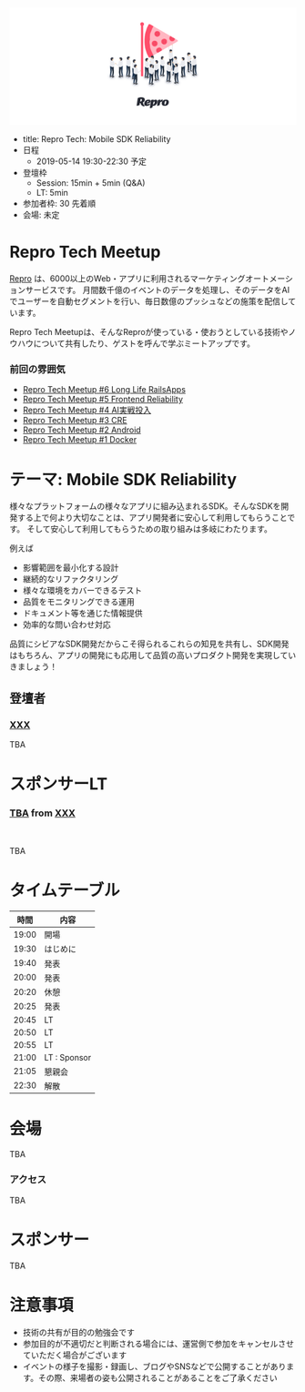 ![](/assets/images/repro-tech-meetup-banner.png)

- title: Repro Tech: Mobile SDK Reliability
- 日程
  - 2019-05-14 19:30-22:30 予定
- 登壇枠
  - Session: 15min + 5min (Q&A)
  - LT: 5min
- 参加者枠: 30 先着順
- 会場: 未定

# Repro Tech Meetup

[Repro](https://repro.io) は、6000以上のWeb・アプリに利用されるマーケティングオートメーションサービスです。
月間数千億のイベントのデータを処理し、そのデータをAIでユーザーを自動セグメントを行い、毎日数億のプッシュなどの施策を配信しています。

Repro Tech Meetupは、そんなReproが使っている・使おうとしている技術やノウハウについて共有したり、ゲストを呼んで学ぶミートアップです。

### 前回の雰囲気

- [Repro Tech Meetup #6 Long Life RailsApps](https://togetter.com/li/1316874)
- [Repro Tech Meetup #5 Frontend Reliability](https://togetter.com/li/1295307)
- [Repro Tech Meetup #4 AI実戦投入](https://togetter.com/li/1285717)
- [Repro Tech Meetup #3 CRE](https://togetter.com/li/1272696)
- [Repro Tech Meetup #2 Android](https://togetter.com/li/1261085)
- [Repro Tech Meetup #1 Docker](https://togetter.com/li/1251270)

# テーマ: Mobile SDK Reliability

様々なプラットフォームの様々なアプリに組み込まれるSDK。そんなSDKを開発する上で何より大切なことは、アプリ開発者に安心して利用してもらうことです。
そして安心して利用してもらうための取り組みは多岐にわたります。

例えば

- 影響範囲を最小化する設計
- 継続的なリファクタリング
- 様々な環境をカバーできるテスト
- 品質をモニタリングできる運用
- ドキュメント等を通じた情報提供
- 効率的な問い合わせ対応

品質にシビアなSDK開発だからこそ得られるこれらの知見を共有し、SDK開発はもちろん、アプリの開発にも応用して品質の高いプロダクト開発を実現していきましょう！

## 登壇者

### [XXX](https://twitter.com/reproio)

TBA

# スポンサーLT

### [TBA](https://twitter.com/) from [XXX]()

![]()

TBA

# タイムテーブル

時間  | 内容
---   | ---
19:00 | 開場
19:30 | はじめに
19:40 | 発表
20:00 | 発表
20:20 | 休憩
20:25 | 発表
20:45 | LT
20:50 | LT
20:55 | LT
21:00 | LT : Sponsor
21:05 | 懇親会
22:30 | 解散

# 会場

TBA

### アクセス

TBA

# スポンサー

TBA

# 注意事項

- 技術の共有が目的の勉強会です
- 参加目的が不適切だと判断される場合には、運営側で参加をキャンセルさせていただく場合がございます
- イベントの様子を撮影・録画し、ブログやSNSなどで公開することがあります。その際、来場者の姿も公開されることがあることをご了承ください
